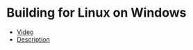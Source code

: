 # Building for Linux on Windows

 * [Video](https://www.youtube.com/watch?v=tuA-FG8-G0s)
 * [Description](description.txt)
